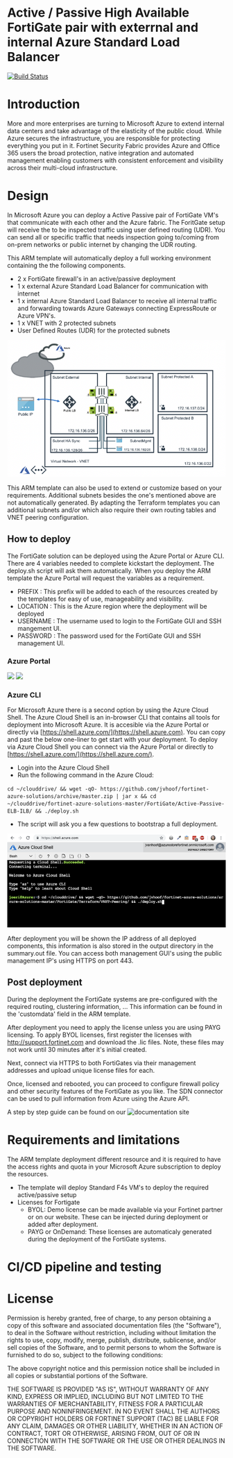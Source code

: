 # Active / Passive High Available FortiGate pair with exterrnal and internal Azure Standard Load Balancer

[![Build Status](https://dev.azure.com/jvh-2520/Fortinet-Azure/_apis/build/status/jvhoof.fortinet-azure-solutions?branchName=master)](https://dev.azure.com/jvh-2520/Fortinet-Azure/_build/latest?definitionId=13&branchName=master)

# Introduction

More and more enterprises are turning to Microsoft Azure to extend internal data centers and take advantage of the elasticity of the public cloud. While Azure secures the infrastructure, you are responsible for protecting everything you put in it. Fortinet Security Fabric provides Azure and Office 365 users the broad protection, native integration and automated management enabling customers with consistent enforcement and visibility across their multi-cloud infrastructure. 

# Design

In Microsoft Azure you can deploy a Active Passive pair of FortiGate VM's that communicate with each other and the Azure fabric. The ForitGate setup will receive the to be inspected traffic using user defined routing (UDR). You can send all or specific traffic that needs inspection going to/coming from on-prem networks or public internet by changing the UDR routing.

This ARM template will automatically deploy a full working environment containing the the following components.

  - 2 x FortiGate firewall's in an active/passive deployment
  - 1 x external Azure Standard Load Balancer for communication with internet
  - 1 x internal Azure Standard Load Balancer to receive all internal traffic and forwarding towards Azure Gateways connecting ExpressRoute or Azure VPN's.
  - 1 x VNET with 2 protected subnets
  - User Defined Routes (UDR) for the protected subnets

![VNET peering design](images/fgt-ha.png)

This ARM template can also be used to extend or customize based on your requirements. Additional subnets besides the one's mentioned above are not automatically generated. By adapting the Terraform templates you can additional subnets and/or which also require their own routing tables and VNET peering configuration.

## How to deploy

The FortiGate solution can be deployed using the Azure Portal or Azure CLI. There are 4 variables needed to complete kickstart the deployment. The deploy.sh script will ask them automatically. When you deploy the ARM template the Azure Portal will request the variables as a requirement.

  - PREFIX : This prefix will be added to each of the resources created by the templates for easy of use, manageability and visibility.
  - LOCATION : This is the Azure region where the deployment will be deployed
  - USERNAME : The username used to login to the FortiGate GUI and SSH mangement UI.
  - PASSWORD : The password used for the FortiGate GUI and SSH management UI.

### Azure Portal

<a href="https://portal.azure.com/#create/Microsoft.Template/uri/https%3A%2F%2Fraw.githubusercontent.com%2Fjvhoof%2Ffortinet-azure-solutions%2Fmaster%2FFortiGate%2FActive-Passive-ELB-ILB%2Fazuredeploy.json" target="_blank"><img src="http://azuredeploy.net/deploybutton.png"/></a>
<a href="http://armviz.io/#/?load=https%3A%2F%2Fraw.githubusercontent.com%2Fjvhoof%2Ffortinet-azure-solutions$2Fmaster%2FFortiGate%2FActive-Passive-ELB-ILB%2Fazuredeploy.json" target="_blank">
    <img src="http://armviz.io/visualizebutton.png"/>
</a>

### Azure CLI

For Microsoft Azure there is a second option by using the Azure Cloud Shell. The Azure Cloud Shell is an in-browser CLI that contains all tools for deployment into Microsoft Azure. It is accesible via the Azure Portal or directly via [https://shell.azure.com/](https://shell.azure.com). You can copy and past the below one-liner to get start with your deployment.
To deploy via Azure Cloud Shell you can connect via the Azure Portal or directly to [https://shell.azure.com/](https://shell.azure.com/).

- Login into the Azure Cloud Shell 
- Run the following command in the Azure Cloud:

`cd ~/clouddrive/ && wget -qO- https://github.com/jvhoof/fortinet-azure-solutions/archive/master.zip | jar x && cd ~/clouddrive/fortinet-azure-solutions-master/FortiGate/Active-Passive-ELB-ILB/ && ./deploy.sh`

- The script will ask you a few questions to bootstrap a full deployment.

![Azure Cloud Shell](images/azure-cloud-shell.png)

After deployment you will be shown the IP address of all deployed components, this information is also stored in the output directory in the summary.out file. You can access both management GUI's using the public management IP's using HTTPS on port 443.

## Post deployment

During the deployment the FortiGate systems are pre-configured with the required routing, clustering information, ... This information can be found in the 'customdata' field in the ARM template. 

After deployment you need to apply the license unless you are using PAYG licensing.  To apply BYOL licenses, first register the licenses with http://support.fortinet.com and download the .lic files.  Note, these files may not work until 30 minutes after it's initial created.

Next, connect via HTTPS to both FortiGates via their management addresses and upload unique license files for each.

Once, licensed and rebooted, you can proceed to configure firewall policy and other security features of the FortiGate as you like. The SDN connector can be used to pull information from Azure using the Azure API.

A step by step guide can be found on our ![documentation site](https://docs2.fortinet.com/vm/azure/fortigate/6.0/use-case-automatically-updating-dynamic-addresses-using-fabric-connector/6.0.0/502895/overview)
    

# Requirements and limitations

The ARM template deployment different resource and it is required to have the access rights and quota in your Microsoft Azure subscription to deploy the resources. 

- The template will deploy Standard F4s VM's to deploy the required active/passive setup
- Licenses for Fortigate 
  - BYOL: Demo license can be made available via your Fortinet partner or on our website. These can be injected during deployment or added after deployment.
  - PAYG or OnDemand: These licenses are automaticaly generated during the deployment of the FortiGate systems.
 
# CI/CD pipeline and testing


# License

Permission is hereby granted, free of charge, to any person obtaining a copy of this software and associated documentation files (the "Software"), to deal in the Software without restriction, including without limitation the rights to use, copy, modify, merge, publish, distribute, sublicense, and/or sell copies of the Software, and to permit persons to whom the Software is furnished to do so, subject to the following conditions:

The above copyright notice and this permission notice shall be included in all copies or substantial portions of the Software.

THE SOFTWARE IS PROVIDED "AS IS", WITHOUT WARRANTY OF ANY KIND, EXPRESS OR IMPLIED, INCLUDING BUT NOT LIMITED TO THE WARRANTIES OF MERCHANTABILITY, FITNESS FOR A PARTICULAR PURPOSE AND NONINFRINGEMENT. IN NO EVENT SHALL THE AUTHORS OR COPYRIGHT HOLDERS OR FORTINET SUPPORT (TAC) BE LIABLE FOR ANY CLAIM, DAMAGES OR OTHER LIABILITY, WHETHER IN AN ACTION OF CONTRACT, TORT OR OTHERWISE, ARISING FROM, OUT OF OR IN CONNECTION WITH THE SOFTWARE OR THE USE OR OTHER DEALINGS IN THE SOFTWARE.